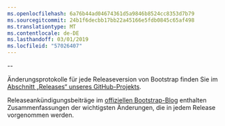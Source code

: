 ```yaml
---
ms.openlocfilehash: 6a76b44ad04674361d5a9846b8524cc8353d7b79
ms.sourcegitcommit: 24b1f6decbb17bb22a45166e5fdb0845c65af498
ms.translationtype: MT
ms.contentlocale: de-DE
ms.lasthandoff: 03/01/2019
ms.locfileid: "57026407"
---
```

--

Änderungsprotokolle für jede Releaseversion von Bootstrap finden Sie im [Abschnitt „Releases“ unseres GitHub-Projekts](https://github.com/twbs/bootstrap/releases).

Releaseankündigungsbeiträge im [offiziellen Bootstrap-Blog](http://blog.getbootstrap.com) enthalten Zusammenfassungen der wichtigsten Änderungen, die in jedem Release vorgenommen werden.
